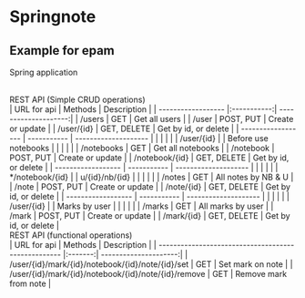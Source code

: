 # Springnote

## Example for epam

Spring application</br>

</br>
REST API (Simple CRUD operations)
</br>
| URL for api        | Methods     | Description          |
| ------------------ |:-----------:| --------------------:|
| /users             | GET         | Get all users        |
| /user              | POST, PUT   | Create or update     |
| /user/{id}         | GET, DELETE | Get by id, or delete |
| ------------------ | ----------- | -------------------- |
|                    |             |                      |
| /user/{id}         |             | Before use notebooks |
|                    |             |                      |
| /notebooks         | GET         | Get all notebooks    |
| /notebook          | POST, PUT   | Create or update     |
| /notebook/{id}     | GET, DELETE | Get by id, or delete |
| ------------------ | ----------- | -------------------- |
|                    |             |                      |
| */notebook/{id}    |             | u/{id}/nb/{id}       |
|                    |             |                      |
| /notes             | GET         | All notes by NB & U  |
| /note              | POST, PUT   | Create or update     |
| /note/{id}         | GET, DELETE | Get by id, or delete |
| ------------------ | ----------- | -------------------- |
|                    |             |                      |
| /user/{id}         |             | Marks by user        |
|                    |             |                      |
| /marks             | GET         | All marks by user    |
| /mark              | POST, PUT   | Create or update     |
| /mark/{id}         | GET, DELETE | Get by id, or delete |
</br>
REST API (functional operations)
</br>
| URL for api                                         | Methods | Description           |
| --------------------------------------------------- |:-------:| ---------------------:|
| /user/{id}/mark/{id}/notebook/{id}/note/{id}/set    | GET     | Set mark on note      |
| /user/{id}/mark/{id}/notebook/{id}/note/{id}/remove | GET     | Remove mark from note |


